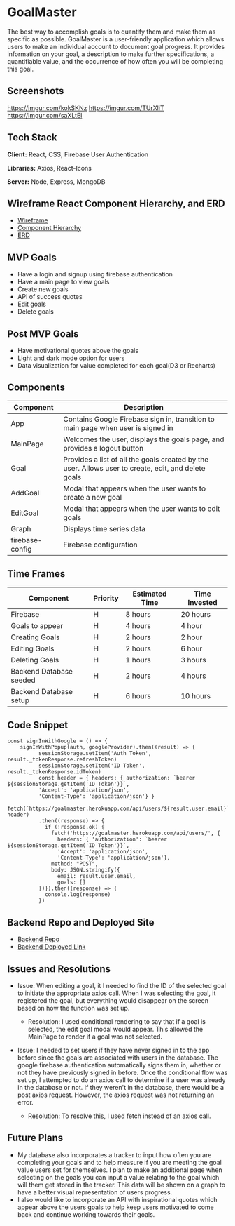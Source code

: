 
# GoalMaster

The best way to accomplish goals is to quantify them and make them as specific as possible. GoalMaster is a user-friendly application which allows users to make an individual account to document goal progress. It provides information on your goal, a description to make further specifications, a quantifiable value, and the occurrence of how often you will be completing this goal.




## Screenshots

https://imgur.com/kokSKNz
https://imgur.com/TUrXliT
https://imgur.com/saXLtEl


## Tech Stack

**Client:** React, CSS, Firebase User Authentication

**Libraries:** Axios, React-Icons

**Server:** Node, Express, MongoDB


## Wireframe React Component Hierarchy, and ERD
- [Wireframe](https://drive.google.com/file/d/1CbcV0lFn5kBq7OFwvQZk8LXhSLZocICJ/view?usp=sharing)
- [Component Hierarchy](https://drive.google.com/file/d/1Nuzjx3bRhiAJBi5RNole-_YCfYAehJqG/view?usp=sharing)
- [ERD](https://drive.google.com/file/d/1wWpyE8zzN7v-kJCC8sSNciyJMQvb3BHY/view?usp=sharing)
## MVP Goals
- Have a login and signup using firebase authentication
- Have a main page to view goals
- Create new goals
- API of success quotes
- Edit goals
- Delete goals


## Post MVP Goals
- Have motivational quotes above the goals
- Light and dark mode option for users
- Data visualization for value completed for each goal(D3 or Recharts)

## Components

| Component    | Description                                                              |
| ------------ | ------------------------------------------------------------------------ |
| App          | Contains Google Firebase sign in, transition to main page when user is signed in |
| MainPage     | Welcomes the user, displays the goals page, and provides a logout button                         |
| Goal    | Provides a list of all the goals created by the user. Allows user to create, edit, and delete goals           |
| AddGoal      | Modal that appears when the user wants to create a new goal                            |
| EditGoal     | Modal that appears when the user wants to edit goals                      |
| Graph        | Displays time series data                                                |
| firebase-config | Firebase configuration                                     |
                           
## Time Frames


| Component        | Priority | Estimated Time | Time Invested | 
| ---------------- | -------- | -------------- | ------------- | 
| Firebase | H        | 8 hours        | 20 hours       | 
| Goals to appear      | H        | 4 hours      | 4 hour        | 
| Creating Goals            | H        | 2 hours        | 2 hour        | 
| Editing Goals         | H        | 2 hours        | 6 hour        | 
| Deleting Goals         | H        | 1 hours        | 3 hours       | 
| Backend Database seeded      | H        | 2 hours        | 4 hours       | 
| Backend Database setup        | H        | 6 hours        | 10 hours       |

## Code Snippet
```
const signInWithGoogle = () => {
    signInWithPopup(auth, googleProvider).then((result) => {
          sessionStorage.setItem('Auth Token', result._tokenResponse.refreshToken)
          sessionStorage.setItem('ID Token', result._tokenResponse.idToken)
          const header = { headers: { authorization: `bearer ${sessionStorage.getItem('ID Token')}`,
          'Accept': 'application/json',
          'Content-Type': 'application/json'} }
          fetch(`https://goalmaster.herokuapp.com/api/users/${result.user.email}`, header)
          .then((response) => {
            if (!response.ok) {
              fetch('https://goalmaster.herokuapp.com/api/users/', {
                headers: { 'authorization': `bearer ${sessionStorage.getItem('ID Token')}`,
                'Accept': 'application/json',
                'Content-Type': 'application/json'},
              method: "POST",
              body: JSON.stringify({
                email: result.user.email,
                goals: []
          })}).then((response) => {
            console.log(response)
          })
```
## Backend Repo and Deployed Site
- [Backend Repo](https://github.com/mgreen1092/goalmaster-backend.git)
- [Backend Deployed Link](https://goalmaster.herokuapp.com/api/users)
## Issues and Resolutions

- Issue: When editing a goal, it I needed to find the ID of the selected goal to initiate the appropriate axios call. When I was selecting the goal, it registered the goal, but everything would disappear on the screen based on how the function was set up.
    - Resolution: I used conditional rendering to say that if a goal is selected, the edit goal modal would appear. This allowed the MainPage to render if a goal was not selected.

- Issue: I needed to set users if they have never signed in to the app before since the goals are associated with users in the database. The google firebase authentication automatically signs them in, whether or not they have previously signed in before. Once the conditional flow was set up, I attempted to do an axios call to determine if a user was already in the database or not. If they weren't in the database, there would be a post axios request. However, the axios request was not returning an error.
    - Resolution: To resolve this, I used fetch instead of an axios call.
## Future Plans
- My database also incorporates a tracker to input how often you are completing your goals and to help measure if you are meeting the goal value users set for themselves. I plan to make an additional page when selecting on the goals you can input a value relating to the goal which will them get stored in the tracker. This data will be shown on a graph to have a better visual representation of users progress.
- I also would like to incorporate an API with inspirational quotes which appear above the users goals to help keep users motivated to come back and continue working towards their goals. 
